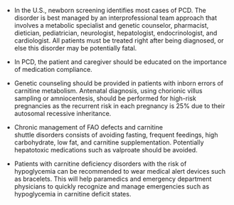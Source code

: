 - In the U.S., newborn screening identifies most cases of PCD. The disorder is best managed by an interprofessional team approach that involves a metabolic specialist and genetic counselor, pharmacist, dietician, pediatrician, neurologist, hepatologist, endocrinologist, and cardiologist. All patients must be treated right after being diagnosed, or else this disorder may be potentially fatal.

- In PCD, the patient and caregiver should be educated on the importance of medication compliance.

- Genetic counseling should be provided in patients with inborn errors of carnitine metabolism. Antenatal diagnosis, using chorionic villus sampling or amniocentesis, should be performed for high-risk pregnancies as the recurrent risk in each pregnancy is 25% due to their autosomal recessive inheritance.

- Chronic management of FAO defects and carnitine shuttle disorders consists of avoiding fasting, frequent feedings, high carbohydrate, low fat, and carnitine supplementation. Potentially hepatotoxic medications such as valproate should be avoided.

- Patients with carnitine deficiency disorders with the risk of hypoglycemia can be recommended to wear medical alert devices such as bracelets. This will help paramedics and emergency department physicians to quickly recognize and manage emergencies such as hypoglycemia in carnitine deficit states.